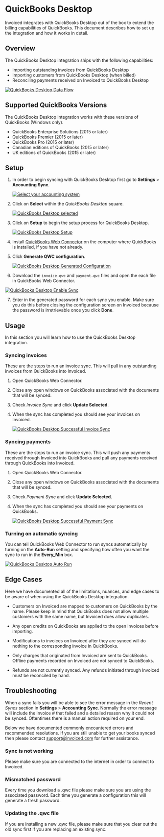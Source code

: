 # QuickBooks Desktop

Invoiced integrates with QuickBooks Desktop out of the box to extend the billing capabilities of QuickBooks. This document describes how to set up the integration and how it works in detail.

## Overview

The QuickBooks Desktop integration ships with the following capabilities:

- Importing outstanding invoices from QuickBooks Desktop
- Importing customers from QuickBooks Desktop (when billed)
- Reconciling payments received on Invoiced to QuickBooks Desktop

[![QuickBooks Desktop Data Flow](../img/qbd-object-mapping.png)](../img/qbd-object-mapping.png)

## Supported QuickBooks Versions

The QuickBooks Desktop integration works with these versions of QuickBooks (Windows only).

- QuickBooks Enterprise Solutions (2015 or later)
- QuickBooks Premier (2015 or later)
- QuickBooks Pro (2015 or later)
- Canadian editions of QuickBooks (2015 or later)
- UK editions of QuickBooks (2015 or later)

## Setup

1. In order to begin syncing with QuickBooks Desktop first go to **Settings** > **Accounting Sync**.

   [![Select your accounting system](../img/accounting-sync-select-system.png)](../img/accounting-sync-select-system.png)

2. Click on **Select** within the *QuickBooks Desktop* square.

   [![QuickBooks Desktop selected](../img/quickbooks-desktop-selected.png)](../img/quickbooks-desktop-selected.png)

3. Click on **Setup** to begin the setup process for QuickBooks Desktop.

   [![QuickBooks Desktop Setup](../img/generate-qwc-configuration.png)](../img/generate-qwc-configuration.png)

4. Install [QuickBooks Web Connector](https://marketplace.intuit.com/webconnector/) on the computer where QuickBooks is installed, if you have not already.

5. Click **Generate QWC configuration**.

   [![QuickBooks Desktop Generated Configuration](../img/generated-qwc-config.png)](../img/generated-qwc-config.png)

6. Download the `invoice.qwc` and `payment.qwc` files and open the each file in QuickBooks Web Connector.

  [![QuickBooks Desktop Enable Sync](../img/qb-desktop-enable-sync.png)](../img/qb-desktop-enable-sync.png)

7. Enter in the generated password for each sync you enable. Make sure you do this before closing the configuration screen on Invoiced because the password is irretrievable once you click **Done**.

## Usage

In this section you will learn how to use the QuickBooks Desktop integration.

### Syncing invoices

These are the steps to run an invoice sync. This will pull in any outstanding invoices from QuickBooks into Invoiced.

1. Open QuickBooks Web Connector.

2. Close any open windows on QuickBooks associated with the documents that will be synced.

3. Check *Invoice Sync* and click **Update Selected**.

4. When the sync has completed you should see your invoices on Invoiced.

   [![QuickBooks Desktop Successful Invoice Sync](../img/qb-desktop-successful-invoice-sync.png)](../img/qb-desktop-successful-invoice-sync.png)

### Syncing payments

These are the steps to run an invoice sync. This will push any payments received through Invoiced into QuickBooks and pull any payments received through QuickBooks into Invoiced.

1. Open QuickBooks Web Connector.

2. Close any open windows on QuickBooks associated with the documents that will be synced.

3. Check *Payment Sync* and click **Update Selected**.

4. When the sync has completed you should see your payments on QuickBooks.

   [![QuickBooks Desktop Successful Payment Sync](../img/qb-desktop-successful-payment-sync.png)](../img/qb-desktop-successful-payment-sync.png)

### Turning on automatic syncing

You can tell QuickBooks Web Connector to run syncs automatically by turning on the **Auto-Run** setting and specifying how often you want the sync to run in the **Every_Min** box.

   [![QuickBooks Desktop Auto Run](../img/qb-desktop-enable-auto-run.png)](../img/qb-desktop-enable-auto-run.png) 

## Edge Cases

Here we have documented all of the limitations, nuances, and edge cases to be aware of when using the QuickBooks Desktop integration.

- Customers on Invoiced are mapped to customers on QuickBooks by the name. Please keep in mind that QuickBooks does not allow multiple customers with the same name, but Invoiced does allow duplicates.

- Any open credits on QuickBooks are applied to the open invoices before importing.

- Modifications to invoices on Invoiced after they are synced will do nothing to the corresponding invoice in QuickBooks.

- Only charges that originated from Invoiced are sent to QuickBooks. Offline payments recorded on Invoiced are not synced to QuickBooks.

- Refunds are not currently synced. Any refunds initiated through Invoiced must be reconciled by hand.

## Troubleshooting

When a sync fails you will be able to see the error message in the *Recent Syncs* section in **Settings** > **Accounting Sync**. Normally the error message will include the invoice # that failed and a detailed reason why it could not be synced. Oftentimes there is a manual action required on your end.

Below we have documented commonly encountered errors and recommended resolutions. If you are still unable to get your books synced then please contact [support@invoiced.com](mailto:support@invoiced.com) for further assistance.

### Sync is not working

Please make sure you are connected to the internet in order to connect to Invoiced.

### Mismatched password

Every time you download a .qwc file please make sure you are using the associated password. Each time you generate a configuration this will generate a fresh password.

### Updating the .qwc file

If you are installing a new .qwc file, please make sure that you clear out the old sync first if you are replacing an existing sync.